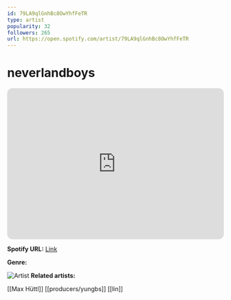 ```yaml
---
id: 79LA9qlGnhBc8OwYhfFeTR
type: artist
popularity: 32
followers: 265
url: https://open.spotify.com/artist/79LA9qlGnhBc8OwYhfFeTR
---
```

# neverlandboys

<iframe style="border-radius:12px" src="https://open.spotify.com/embed/artist/79LA9qlGnhBc8OwYhfFeTR" width="100%" height="352" frameBorder="0" allowfullscreen="" allow="autoplay; clipboard-write; encrypted-media; fullscreen; picture-in-picture" loading="lazy"></iframe>

**Spotify URL:** [Link](https://open.spotify.com/artist/79LA9qlGnhBc8OwYhfFeTR)

**Genre:** 

![Artist](https://i.scdn.co/image/ab6761610000e5eba0674c8e365c9611867620a7)
**Related artists:**

[[Max Hüttl]]
[[producers/yungbs]]
[[lin]]
